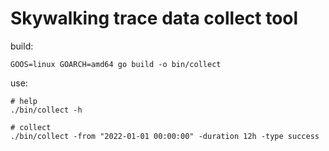 # Skywalking trace data collect tool

build:
```shell
GOOS=linux GOARCH=amd64 go build -o bin/collect
```

use:
```shell
# help
./bin/collect -h

# collect
./bin/collect -from "2022-01-01 00:00:00" -duration 12h -type success
```